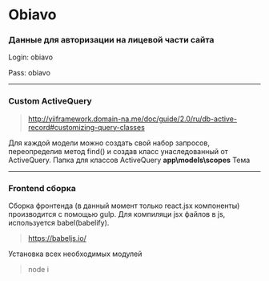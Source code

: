 # Obiavo

### Данные для авторизации на лицевой части сайта

Login: obiavo

Pass: obiavo

---

### Custom ActiveQuery

> http://yiiframework.domain-na.me/doc/guide/2.0/ru/db-active-record#customizing-query-classes

Для каждой модели можно создать свой набор запросов, переопределив метод find() и создав класс унаследованный от ActiveQuery.
Папка для классов ActiveQuery **app\models\scopes**
Тема

---

### Frontend сборка

Сборка фронтенда (в данный момент только react.jsx компоненты) производится с помощью gulp.
Для компиляци jsx файлов в js, используется babel(babelify).

> https://babeljs.io/

Установка всех необходимых модулей
> node i
